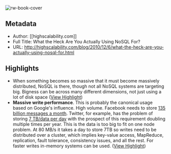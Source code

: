 ![rw-book-cover](http://farm5.static.flickr.com/4127/5188198566_3fe006d562_m.jpg)

## Metadata
- Author: [[highscalability.com]]
- Full Title: What the Heck Are You Actually Using NoSQL For?
- URL: http://highscalability.com/blog/2010/12/6/what-the-heck-are-you-actually-using-nosql-for.html

## Highlights
- When something becomes so massive that it must become massively distributed, NoSQL is there, though not all NoSQL systems are targeting big. Bigness can be across many different dimensions, not just using a lot of disk space ([View Highlight](https://read.readwise.io/read/01gyemq9vaxqt890xtp4132qbb))
- **Massive write performance**. This is probably the canonical usage based on Google's influence. High volume. Facebook needs to store [135 billion messages a month](http://highscalability.com/blog/2010/11/16/facebooks-new-real-time-messaging-system-hbase-to-store-135.html). Twitter, for example, has the problem of storing [7 TB/data per day](http://www.slideshare.net/kevinweil/nosql-at-twitter-nosql-eu-2010) with the prospect of this requirement doubling multiple times per year. This is the data is too big to fit on one node problem. At 80 MB/s it takes a day to store 7TB so writes need to be distributed over a cluster, which implies key-value access, MapReduce, replication, fault tolerance, consistency issues, and all the rest. For faster writes in-memory systems can be used. ([View Highlight](https://read.readwise.io/read/01gyemrz7kejvn68ffdsj0rpp8))
